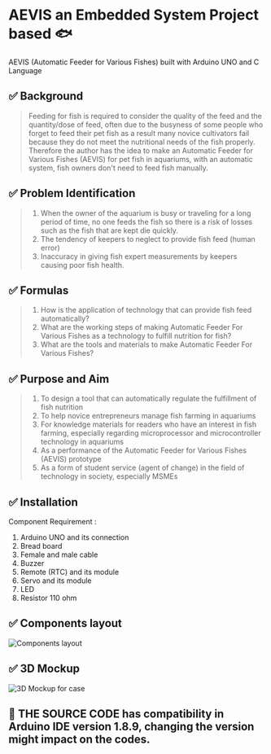 # AEVIS an Embedded System Project based :fish:
AEVIS (Automatic Feeder for Various Fishes) built with Arduino UNO and C Language
## :white_check_mark: Background
> Feeding for fish is required to consider the quality of the feed and the quantity/dose of feed, often due to the busyness of some people who forget to feed their pet fish as a result many novice cultivators fail because they do not meet the nutritional needs of the fish properly. Therefore the author has the idea to make an Automatic Feeder for Various Fishes (AEVIS) for pet fish in aquariums, with an automatic system, fish owners don't need to feed fish manually.

## :white_check_mark: Problem Identification
> 1. When the owner of the aquarium is busy or traveling for a long period of time, no one feeds the fish so there is a risk of losses such as the fish that are kept die quickly.
> 2. The tendency of keepers to neglect to provide fish feed (human error)
> 3. Inaccuracy in giving fish expert measurements by keepers causing poor fish health.

## :white_check_mark: Formulas 
> 1. How is the application of technology that can provide fish feed automatically?
> 2. What are the working steps of making Automatic Feeder For Various Fishes as a technology to fulfill nutrition for fish?
> 3. What are the tools and materials to make Automatic Feeder For Various Fishes?

## :white_check_mark: Purpose and Aim
> 1. To design a tool that can automatically regulate the fulfillment of fish nutrition
> 2. To help novice entrepreneurs manage fish farming in aquariums
> 3. For knowledge materials for readers who have an interest in fish farming, especially regarding microprocessor and microcontroller technology in aquariums
> 4. As a performance of the Automatic Feeder for Various Fishes (AEVIS) prototype
> 5. As a form of student service (agent of change) in the field of technology in society, especially MSMEs

## :white_check_mark: Installation 
Component Requirement :
1. Arduino UNO and its connection
2. Bread board
3. Female and male cable
4. Buzzer
5. Remote (RTC) and its module
6. Servo and its module
7. LED 
8. Resistor 110 ohm
## :white_check_mark: Components layout
![Components layout](https://zapplication.my.id/rangkaian.png)
## :white_check_mark: 3D Mockup
![3D Mockup for case](https://zapplication.my.id/3dmockup.png)

## :beginner: THE SOURCE CODE has compatibility in Arduino IDE version 1.8.9, changing the version might impact on the codes.
